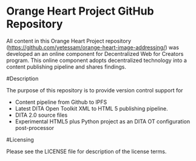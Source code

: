 # Orange Heart Project GitHub Repository
All  content in this Orange Heart Project repository (https://github.com/yetessam/orange-heart-image-addressing/) was developed an an online component for Decentralized Web for Creators program.    This online component adopts decentralized technology into a content publishing pipeline and shares findings.    


#Description

The purpose of this repository is to provide version control support for

- Content pipeline from Github to IPFS 
- Latest DITA Open Toolkit  XML to HTML 5 publishing pipeline. 
- DITA 2.0 source files
- Experimental HTML5 plus Python project as an DITA OT configuration post-processor


#Licensing

Please see the LICENSE file for description of the license terms.
